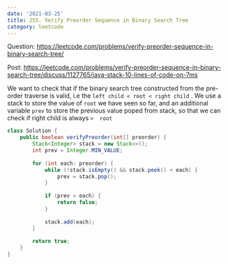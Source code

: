 ```yaml
---
date: '2021-03-25'
title: 255. Verify Preorder Sequence in Binary Search Tree
category: leetcode
---
```


Question: https://leetcode.com/problems/verify-preorder-sequence-in-binary-search-tree/

Post: https://leetcode.com/problems/verify-preorder-sequence-in-binary-search-tree/discuss/1127765/java-stack-10-lines-of-code-on-7ms

We want to check that if the binary search tree constructed from the pre-order traverse is valid, i.e the `left child < root < right child` . We use a stack to store the value of `root` we have seen so far, and an additional variable `prev` to store the previous value poped from stack, so that we can check if right child is always `>  root`

```java
class Solution {
    public boolean verifyPreorder(int[] preorder) {
        Stack<Integer> stack = new Stack<>();
        int prev = Integer.MIN_VALUE;
        
        for (int each: preorder) {
            while (!stack.isEmpty() && stack.peek() < each) {
                prev = stack.pop();
            }
            
            if (prev > each) {
                return false;
            }
                
            stack.add(each);
        }
    
        return true;
    }
}
```